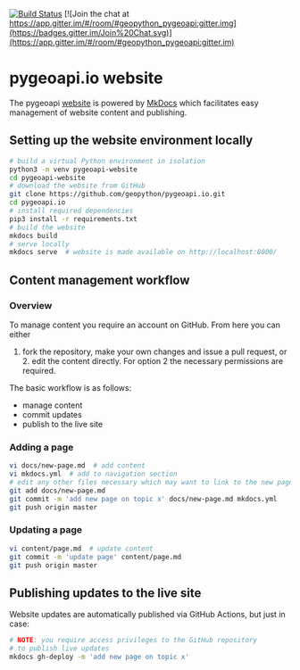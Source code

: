 [![Build Status](https://github.com/geopython/pygeoapi.io/actions/workflows/deploy.yml/badge.svg)](https://github.com/geopython/pygeoapi.io/actions)
[![Join the chat at https://app.gitter.im/#/room/#geopython_pygeoapi:gitter.img](https://badges.gitter.im/Join%20Chat.svg)](https://app.gitter.im/#/room/#geopython_pygeoapi:gitter.im)

# pygeoapi.io website

The pygeoapi [website](https://pygeoapi.io) is powered
by [MkDocs](https://www.mkdocs.org) which facilitates easy management
of website content and publishing.

## Setting up the website environment locally

```bash
# build a virtual Python environment in isolation
python3 -m venv pygeoapi-website
cd pygeoapi-website
# download the website from GitHub
git clone https://github.com/geopython/pygeoapi.io.git
cd pygeoapi.io
# install required dependencies
pip3 install -r requirements.txt
# build the website
mkdocs build
# serve locally
mkdocs serve  # website is made available on http://localhost:8000/
```

## Content management workflow

### Overview

To manage content you require an account on GitHub.  From here you can either
1. fork the repository, make your own changes and issue a pull request, or 2.
edit the content directly.  For option 2 the necessary permissions are required.

The basic workflow is as follows:

- manage content
- commit updates
- publish to the live site

### Adding a page

```bash
vi docs/new-page.md  # add content
vi mkdocs.yml  # add to navigation section
# edit any other files necessary which may want to link to the new page
git add docs/new-page.md
git commit -m 'add new page on topic x' docs/new-page.md mkdocs.yml
git push origin master
```

### Updating a page

```bash
vi content/page.md  # update content
git commit -m 'update page' content/page.md
git push origin master
```

## Publishing updates to the live site

Website updates are automatically published via GitHub Actions, but just in case:

```bash
# NOTE: you require access privileges to the GitHub repository
# to publish live updates
mkdocs gh-deploy -m 'add new page on topic x'
```
